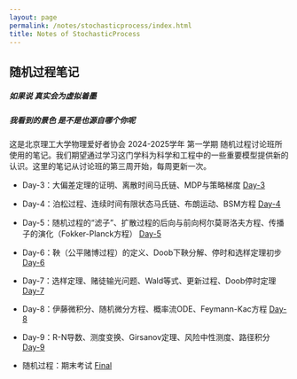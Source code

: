 ```yaml
---
layout: page
permalink: /notes/stochasticprocess/index.html
title: Notes of StochasticProcess
---
```


## 随机过程笔记

##### 如果说 真实会为虚拟着墨
##### 我看到的景色 是不是也源自哪个你呢

这是北京理工大学物理爱好者协会 2024-2025学年 第一学期 随机过程讨论班所使用的笔记。我们期望通过学习这门学科为科学和工程中的一些重要模型提供新的认识。这里的笔记从讨论班的第三周开始，每周更新一次。

- Day-3：大偏差定理的证明、离散时间马氏链、MDP与策略梯度  [Day-3](https://zeroovector.github.io/notes/stochasticprocess_pdf/stochasticprocess_day3.pdf)

- Day-4：泊松过程、连续时间有限状态马氏链、布朗运动、BSM方程  [Day-4](https://zeroovector.github.io/notes/stochasticprocess_pdf/stochasticprocess_day4.pdf)

- Day-5：随机过程的“滤子”、扩散过程的后向与前向柯尔莫哥洛夫方程、传播子的演化（Fokker-Planck方程）  [Day-5](https://zeroovector.github.io/notes/stochasticprocess_pdf/stochasticprocess_day5.pdf)

- Day-6：鞅（公平赌博过程）的定义、Doob下鞅分解、停时和选样定理初步  [Day-6](https://zeroovector.github.io/notes/stochasticprocess_pdf/stochasticprocess_day6.pdf)

- Day-7：选样定理、赌徒输光问题、Wald等式、更新过程、Doob停时定理  [Day-7](https://zeroovector.github.io/notes/stochasticprocess_pdf/stochasticprocess_day7.pdf)

- Day-8：伊藤微积分、随机微分方程、概率流ODE、Feymann-Kac方程  [Day-8](https://zeroovector.github.io/notes/stochasticprocess_pdf/stochasticprocess_day8.pdf)

- Day-9：R-N导数、测度变换、Girsanov定理、风险中性测度、路径积分  [Day-9](https://zeroovector.github.io/notes/stochasticprocess_pdf/stochasticprocess_day9.pdf)

- 随机过程：期末考试  [Final](https://zeroovector.github.io/notes/stochasticprocess_pdf/stochasticprocess_final.pdf)